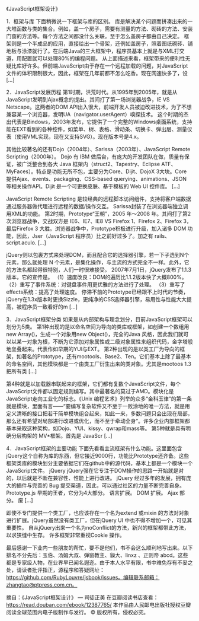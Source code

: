 《JavaScript框架设计》

1．框架与库
下面稍微说一下框架与库的区别。
库是解决某个问题而拼凑出来的一大堆函数与类的集合。例如，盖一个房子，需要有测量的方法、砌砖的方法、安装门窗的方法等。每个方法之间都没什么关联。至于怎么盖房子都由自己决定。
框架则是一个半成品的应用，直接给出一个骨架，还例如盖房子，照着图纸砌砖、铺地板与涂漆就行了。在后端Java的三大框架中，程序员基本上就是与XML打交道，用配置就可以处理80%的编程问题。
从上面描述来看，框架带来的便利性无疑比库好许多。但前端JavaScript由于存在一个远程加载的问题，对JavaScript文件的体积限制很大，因此，框架在几年前都不怎么吃香。现在网速快多了，设 […]

2．JavaScript发展历程
第1时期，洪荒时代。从1995年到2005年，就是从JavaScript发明到Ajax概念的提出。其间打了第一场浏览器战争，IE VS Netscape。这两者的DOM API出入很大，前端开发人员被迫改进技术，为了不想兼容某一个浏览器，发明UA（navigator.userAgent）嗅探技术。
这个时期的杰出代表是Bindows，2003年发布，它提供了一个完整的Windows桌面系统，支持能在EXT看到的各种控件，如菜单、树、表格、滑动条、切换卡、弹出层、测量仪表（使用VML实现，现在又支持SVG）。现在版本号是4.x。

其他比较著名的还有Dojo（2004年）、Sarissa（2003年）、JavaScript Remote Scripting（2000年）。
Dojo 有 IBM 做后台，有庞大的开发团队在做，质量有保证，被广泛整合到各大 Java 框架内（struct2、Tapestry、Eclipse ATF、MyFaces）。特点是功能无所不包，主要分为Core、Dijit、DojoX 3大块。Core 提供Ajax、events、packaging、CSS-based querying、animations、JSON 等相关操作API。Dijit 是一个可更换皮肤、基于模板的 Web UI 控件库。 […]

JavaScript Remote Scripting 是较经典的远程脚本访问组件，支持将客户端数据通过服务器做代理进行远程的数据/操作交互。
Sarissa封装了在浏览器端独立调用XML的功能。
第2时期，Prototype“王朝”，2005 年～2008 年。其间打了第2次浏览器战争，交战双方是 IE6、IE7、IE8 VS Firefox 1、Firefox 2、Firefox 3，最后Firefox 3 大胜。浏览器战争中，Prototype积极进行升级，加入诸多 DOM 功能，因此，Jser（JavaScript 程序员）比之前好过多了。加之有 rails、script.aculo. […]

jQuery则以包裹方式来处理DOM，而且配合它的选择器引擎，若一下子选到N个元素，那么就处理 N 个元素，是集化操作，与主流的方式完全不一样。此外，它的方法名都起得很特别，人们一时很难接受。
2007年7月1日，jQuery发布了1.1.3版本，它的宣传是。
（1）速度改良：DOM的遍历比1.1.2版本快了大概800%。
（2）重写了事件系统：对键盘事件用更优雅的方法进行了处理。
（3）重写了effects系统：提高了处理速度。
停滞不前的Prototype已经跟不上时代的节奏，jQuery在1.3x版本时更换Sizzle，更纯净的CSS选择器引擎，易用性与性能大大提高，被程序员一致看好的m […]



3．JavaScript框架分类
如果是从内部架构与理念划分，目前JavaScript框架可以划分为5类。
第1种出现的是以命名空间为导向的类库或框架，如创建一个数组用 new Array()，生成一个对象用new Object()，完全的Java 风格，因此我们就可以以某一对象为根，不断为它添加对象属性或二级对象属性来组织代码，金字塔般地垒叠起来。代表作如早期的YUI与EXT。
第2种出现的是以类工厂为导向的框架，如著名的Prototype，还有mootools、Base2、Ten。它们基本上除了最基本的命名空间，其他模块都是一个由类工厂衍生出来的类对象。尤其是mootoos 1.3把所有类 […]



第4种就是以加载器串联起来的框架，它们都有复数个JavaScript文件，每个JavaScript文件都以固定规则编写。其中最著名的莫过于AMD。模块化是JavaScript走向工业化的标志。《Unix 编程艺术》列举的众多“金科玉律”的第一条就是模块，里面有言——“要编写复杂软件又不至于一败涂地的唯一方法，就是用定义清晰的接口把若干简单模块组合起来，如此一来，多数问题只会出现在局部，那么还有希望对局部进行改进或优化，而不至于牵动全身”。许多企业内部框架都基本采取这种架构，如Dojo、YUI、kissy、qwrap和mass等。
第5种就是具有明确分层构架的 MV*框架。首先是 JavaScr […]



4．JavaScript框架的主要功能
下面先看看主流框架有什么功能。这里面包含jQuery这个自称为库的东西，但它接近9000行，功能比Prototype还齐备。这些框架类库的模块划分主要依据它们在github中的源代码，基本上都是一个模块一个JavaScript文件。
jQuery
jQuery强在它专注于DOM操作的思路一开始就是对的，以后就是不断在兼容性、性能上进行改进。
jQuery 经过多年的发展，拥有庞大的插件与完善的 Bug 提交渠道，因此，可以通过社区的力量不断完善自身。
Prototype.js
早期的王者，它分为4大部分。
语言扩展。
DOM 扩展。
Ajax 部分。
废 […]





即使不专门提供一个类工厂，也应该存在一个名为extend 或mixin 的方法对对象进行扩展。jQuery虽然没有类工厂，但在jQuery UI 中也不得不增加一个，可见其重要性。
自从jQuery出来一个名为noConflict的方法，新兴的框架都带此方法，以求狭缝中生存。
许多框架非常重视Cookie 操作。

最后感谢一下业内一些朋友的帮忙，要不是他们，书不会这么顺利地写出来。以下排名不分先后：玉伯、汤姆大叔、弹窗教主、貘大、linxz 、正则帝 abcd。这些都是专家级人物，在业界早已闻名遐迩。由于本人水平有限，书中难免存有不妥之处，请读者批评指正，源程序和答疑网址：https://github.com/RubyLouvre/jsbook/issues。编辑联系邮箱：zhangtao@ptpress.com.cn。

摘自：《JavaScript框架设计》 — 司徒正美
在豆瓣阅读书店查看：https://read.douban.com/ebook/12387765/
本作品由人民邮电出版社授权豆瓣阅读全球范围内电子版制作与发行。
© 版权所有，侵权必究。